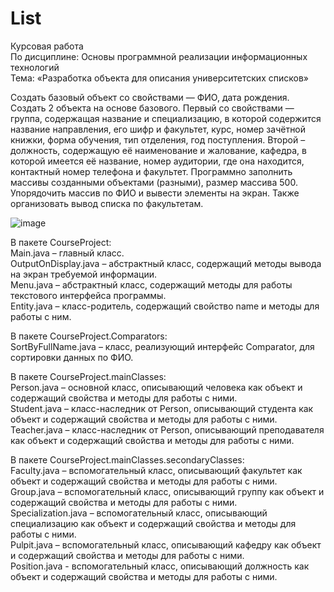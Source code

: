 # List
Курсовая работа  
По дисциплине: Основы программной реализации информационных технологий  
Тема: «Разработка объекта для описания университетских списков»

Создать базовый объект со свойствами — ФИО, дата рождения.
Создать 2 объекта на основе базового. Первый со свойствами — группа, содержащая название и специализацию, в которой содержится название направления, его шифр и факультет, курс, номер зачётной книжки, форма обучения, тип отделения, год поступления.
Второй – должность, содержащую её наименование и жалование, кафедра, в которой имеется её название, номер аудитории, где она находится, контактный номер телефона и факультет.
Программно заполнить массивы созданными объектами (разными), размер
массива 500.
Упорядочить массив по ФИО и вывести элементы на экран. Также организовать вывод списка по факультетам.

![image](https://github.com/Aseev-Sergey/List/assets/85245803/08c2bdb6-fe0b-4ad2-9933-3a97a08fcef0)

В пакете CourseProject:  
Main.java – главный класс.  
OutputOnDisplay.java – абстрактный класс, содержащий методы вывода на экран требуемой информации.  
Menu.java – абстрактный класс, содержащий методы для работы текстового интерфейса программы.  
Entity.java – класс-родитель, содержащий свойство name и методы для работы с ним.

В пакете CourseProject.Comparators:  
SortByFullName.java – класс, реализующий интерфейс Comparator, для сортировки данных по ФИО.

В пакете CourseProject.mainClasses:  
Person.java – основной класс, описывающий человека как объект и содержащий свойства и методы для работы с ними.  
Student.java – класс-наследник от Person, описывающий студента как объект и содержащий свойства и методы для работы с ними.  
Teacher.java – класс-наследник от Person, описывающий преподавателя как объект и содержащий свойства и методы для работы с ними.

В пакете CourseProject.mainClasses.secondaryClasses:  
Faculty.java – вспомогательный класс, описывающий факультет как объект и содержащий свойства и методы для работы с ними.  
Group.java – вспомогательный класс, описывающий группу как объект и содержащий свойства и методы для работы с ними.  
Specialization.java – вспомогательный класс, описывающий специализацию как объект и содержащий свойства и методы для работы с ними.  
Pulpit.java – вспомогательный класс, описывающий кафедру как объект и содержащий свойства и методы для работы с ними.  
Position.java - вспомогательный класс, описывающий должность как объект и содержащий свойства и методы для работы с ними.



